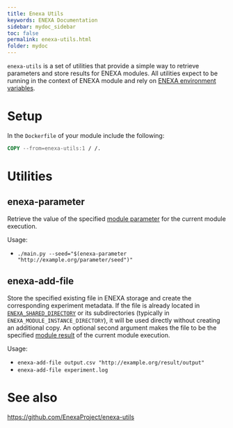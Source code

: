 ```yaml
---
title: Enexa Utils
keywords: ENEXA Documentation
sidebar: mydoc_sidebar
toc: false
permalink: enexa-utils.html
folder: mydoc
---
```


`enexa-utils` is a set of utilities that provide a simple way to retrieve parameters and store results for ENEXA modules.
All utilities expect to be running in the context of ENEXA module and rely on [ENEXA environment variables](parameters_env.html).

# Setup
In the `Dockerfile` of your module include the following:
```Dockerfile
COPY --from=enexa-utils:1 / /.
```

# Utilities

## enexa-parameter
Retrieve the value of the specified [module parameter](http://w3id.org/dice-research/enexa/ontology#Parameter) for the current module execution.

Usage:
- `./main.py --seed="$(enexa-parameter "http://example.org/parameter/seed")"`

## enexa-add-file
Store the specified existing file in ENEXA storage and create the corresponding experiment metadata.
If the file is already located in [`ENEXA_SHARED_DIRECTORY`](parameters_env.html) or its subdirectories (typically in `ENEXA_MODULE_INSTANCE_DIRECTORY`), it will be used directly without creating an additional copy.
An optional second argument makes the file to be the specified [module result](http://w3id.org/dice-research/enexa/ontology#Result) of the current module execution.

Usage:
- `enexa-add-file output.csv "http://example.org/result/output"`
- `enexa-add-file experiment.log`

# See also
<https://github.com/EnexaProject/enexa-utils>
